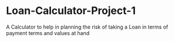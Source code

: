 # Loan-Calculator-Project-1
A Calculator to help in planning the risk of taking a Loan in terms of payment terms and values at hand
